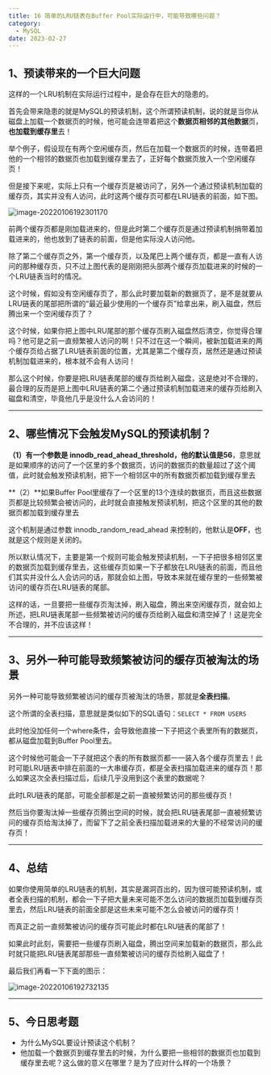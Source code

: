 ```yaml
---
title: 16 简单的LRU链表在Buffer Pool实际运行中，可能导致哪些问题？
category:
  - MySQL
date: 2023-02-27
---
```


<!-- more -->




## 1、预读带来的一个巨大问题

这样的一个LRU机制在实际运行过程中，是会存在巨大的隐患的。

首先会带来隐患的就是MySQL的预读机制，这个所谓预读机制，说的就是当你从磁盘上加载一个数据页的时候，他可能会连带着把这个**数据页相邻的其他数据**页，**也加载到缓存里**去！

举个例子，假设现在有两个空闲缓存页，然后在加载一个数据页的时候，连带着把他的一个相邻的数据页也加载到缓存里去了，正好每个数据页放入一个空闲缓存页！

但是接下来呢，实际上只有一个缓存页是被访问了，另外一个通过预读机制加载的缓存页，其实并没有人访问，此时这两个缓存页可都在LRU链表的前面，如下图。

<img src="https://studyimages.oss-cn-beijing.aliyuncs.com/img/mysql/01-33/image-20220106192301170.png" alt="image-20220106192301170"/>

前两个缓存页都是刚加载进来的，但是此时第二个缓存页是通过预读机制捎带着加载进来的，他也放到了链表的前面，但是他实际没人访问他。

除了第二个缓存页之外，第一个缓存页，以及尾巴上两个缓存页，都是一直有人访问的那种缓存页，只不过上图代表的是刚刚把头部两个缓存页加载进来的时候的一个LRU链表当时的情况。

这个时候，假如没有空闲缓存页了，那么此时要加载新的数据页了，是不是就要从LRU链表的尾部把所谓的“最近最少使用的一个缓存页”给拿出来，刷入磁盘，然后腾出来一个空闲缓存页了？

这个时候，如果你把上图中LRU尾部的那个缓存页刷入磁盘然后清空，你觉得合理吗？他可是之前一直频繁被人访问的啊！只不过在这一个瞬间，被新加载进来的两个缓存页给占据了LRU链表前面的位置，尤其是第二个缓存页，居然还是通过预读机制加载进来的，根本就不会有人访问！

那么这个时候，你要是把LRU链表尾部的缓存页给刷入磁盘，这是绝对不合理的，最合理的反而是把上图中LRU链表的第二个通过预读机制加载进来的缓存页给刷入磁盘和清空，毕竟他几乎是没什么人会访问的！



---

## 2、哪些情况下会触发MySQL的预读机制？

**（1）**有一个参数是 **innodb_read_ahead_threshold**，他的默认值是**56**，意思就是如果顺序的访问了一个区里的多个数据页，访问的数据页的数量超过了这个阈值，此时就会触发预读机制，把下一个相邻区中的所有数据页都加载到缓存里去

**（2）**如果Buffer Pool里缓存了一个区里的13个连续的数据页，而且这些数据页都是比较频繁会被访问的，此时就会直接触发预读机制，把这个区里的其他的数据页都加载到缓存里去

这个机制是通过参数 innodb_random_read_ahead 来控制的，他默认是**OFF**，也就是这个规则是关闭的。

所以默认情况下，主要是第一个规则可能会触发预读机制，一下子把很多相邻区里的数据页加载到缓存里去，这些缓存页如果一下子都放在LRU链表的前面，而且他们其实并没什么人会访问的话，那就会如上图，导致本来就在缓存里的一些频繁被访问的缓存页在LRU链表的尾部。

这样的话，一旦要把一些缓存页淘汰掉，刷入磁盘，腾出来空闲缓存页，就会如上所述，把LRU链表尾部一些频繁被访问的缓存页给刷入磁盘和清空掉了！这是完全不合理的，并不应该这样！



---

## 3、另外一种可能导致频繁被访问的缓存页被淘汰的场景

另外一种可能导致频繁被访问的缓存页被淘汰的场景，那就是**全表扫描**。

这个所谓的全表扫描，意思就是类似如下的SQL语句：`SELECT * FROM USERS`

此时他没加任何一个where条件，会导致他直接一下子把这个表里所有的数据页，都从磁盘加载到Buffer Pool里去。

这个时候他可能会一下子就把这个表的所有数据页都一一装入各个缓存页里去！此时可能LRU链表中排在前面的一大串缓存页，都是全表扫描加载进来的缓存页！那么如果这次全表扫描过后，后续几乎没用到这个表里的数据呢？

此时LRU链表的尾部，可能全部都是之前一直被频繁访问的那些缓存页！

然后当你要淘汰掉一些缓存页腾出空间的时候，就会把LRU链表尾部一直被频繁访问的缓存页给淘汰掉了，而留下了之前全表扫描加载进来的大量的不经常访问的缓存页！



---

## 4、总结

如果你使用简单的LRU链表的机制，其实是漏洞百出的，因为很可能预读机制，或者全表扫描的机制，都会一下子把大量未来可能不怎么访问的数据页加载到缓存页里去，然后LRU链表的前面全部是这些未来可能不怎么会被访问的缓存页！

而真正之前一直频繁被访问的缓存页可能此时都在LRU链表的尾部了！

如果此时此刻，需要把一些缓存页刷入磁盘，腾出空间来加载新的数据页，那么此时就只能把LRU链表尾部那些一直频繁被访问的缓存页给刷入磁盘了！

最后我们再看一下下面的图示：

<img src="https://studyimages.oss-cn-beijing.aliyuncs.com/img/mysql/01-33/image-20220106192732135.png" alt="image-20220106192732135"/>



---

## 5、今日思考题

- 为什么MySQL要设计预读这个机制？
- 他加载一个数据页到缓存里去的时候，为什么要把一些相邻的数据页也加载到缓存里去呢？这么做的意义在哪里？是为了应对什么样的一个场景？
